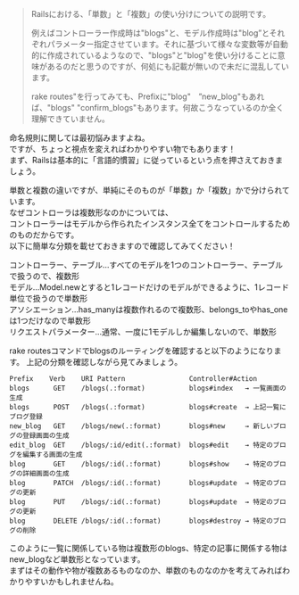 >Railsにおける、「単数」と「複数」の使い分けについての説明です。
>
>例えばコントローラー作成時は"blogs"と、モデル作成時は"blog”とそれぞれパラメーター指定させています。それに基づいて様々な変数等が自動的に作成されているようなので、"blogs"と"blog"を使い分けることに意味があるのだと思うのですが、何処にも記載が無いので未だに混乱しています。
>
>rake routes"を行ってみても、Prefixに"blog"　”new_blog"もあれば、"blogs" "confirm_blogs"もあります。何故こうなっているのか全く理解できていません。

命名規則に関しては最初悩みますよね。  
ですが、ちょっと視点を変えればわかりやすい物でもあります！  
まず、Railsは基本的に「言語的慣習」に従っているという点を押さえておきましょう。  

単数と複数の違いですが、単純にそのものが「単数」か「複数」かで分けられています。  
なぜコントローラは複数形なのかについては、  
コントローラーはモデルから作られたインスタンス全てをコントロールするためのものだからです。  
以下に簡単な分類を載せておきますので確認してみてください！  

コントローラー、テーブル…すべてのモデルを1つのコントローラー、テーブルで扱うので、複数形  
モデル…Model.newとすると1レコードだけのモデルができるように、1レコード単位で扱うので単数形  
アソシエーション…has_manyは複数作れるので複数形、belongs_toやhas_oneは1つだけなので単数形  
リクエストパラメーター…通常、一度に1モデルしか編集しないので、単数形  

rake routesコマンドでblogsのルーティングを確認すると以下のようになります。
上記の分類を確認しながら見てみましょう。
```
Prefix    Verb    URI Pattern                Controller#Action
blogs      GET    /blogs(.:format)           blogs#index   → 一覧画面の生成  
blogs      POST   /blogs(.:format)           blogs#create  → 上記一覧にブログ登録 
new_blog   GET    /blogs/new(.:format)       blogs#new     → 新しいブログの登録画面の生成
edit_blog  GET    /blogs/:id/edit(.:format)  blogs#edit    → 特定のブログを編集する画面の生成   
blog       GET    /blogs/:id(.:format)       blogs#show    → 特定のブログの詳細画面の生成
blog       PATCH  /blogs/:id(.:format)       blogs#update  → 特定のブログの更新
blog       PUT    /blogs/:id(.:format)       blogs#update  → 特定のブログの更新
blog       DELETE /blogs/:id(.:format)       blogs#destroy → 特定のブログの削除
```
このように一覧に関係している物は複数形のblogs、特定の記事に関係する物はnew_blogなど単数形となっています。  
まずはその動作や物が複数あるものなのか、単数のものなのかを考えてみればわかりやすいかもしれませんね。
